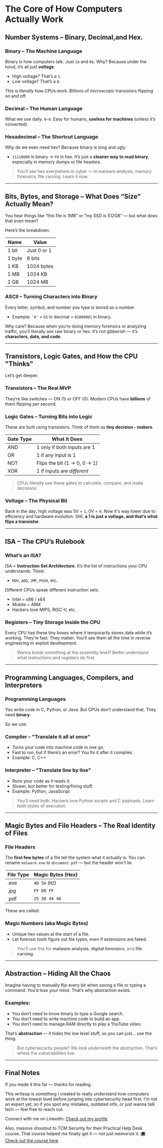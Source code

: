 # The Core of How Computers Actually Work 

## Number Systems – Binary, Decimal,and Hex. 

### Binary – The Machine Language

Binary is how computers talk. Just `1`s and `0`s.
Why? Because under the hood, it’s all just **voltage**.

* High voltage? That’s a `1`.
* Low voltage? That’s a `0`.

This is *literally* how CPUs work. Billions of microscopic transistors flipping on and off.

### Decimal – The Human Language

What we use daily: `0–9`.
Easy for humans, **useless for machines** (unless it’s converted).

### Hexadecimal – The Shortcut Language

Why do we even need hex? Because binary is long and ugly.

* `11110000` in binary → `F0` in hex.
  It’s just a **cleaner way to read binary**, especially in memory dumps or file headers.

> You’ll see hex everywhere in cyber — in malware analysis, memory forensics, file carving. Learn it now.

---

## Bits, Bytes, and Storage – What Does “Size” Actually Mean?

You hear things like “this file is 1MB” or “my SSD is 512GB” — but what does that even mean?

Here’s the breakdown:

| Name   | Value       |
| ------ | ----------- |
| 1 bit  | Just 0 or 1 |
| 1 byte | 8 bits      |
| 1 KB   | 1024 bytes  |
| 1 MB   | 1024 KB     |
| 1 GB   | 1024 MB     |

### ASCII – Turning Characters into Binary

Every letter, symbol, and number you type is stored as a number.

* Example: `'A'` = `65` in decimal = `01000001` in binary.

Why care? Because when you’re doing memory forensics or analyzing traffic, you’ll literally *see* raw binary or hex. It’s not gibberish — it’s **characters, data, and code**.

---

## Transistors, Logic Gates, and How the CPU "Thinks"

Let’s get deeper.

### Transistors – The Real MVP

They’re like switches — ON (1) or OFF (0).
Modern CPUs have **billions** of them flipping per second.

### Logic Gates – Turning Bits into Logic

These are built using transistors. Think of them as **tiny decision - makers**.

| Gate Type | What It Does                 |
| --------- | ---------------------------- |
| AND       | 1 only if both inputs are 1  |
| OR        | 1 if any input is 1          |
| NOT       | Flips the bit (1 → 0, 0 → 1) |
| XOR       | 1 if inputs are *different*  |

> CPUs literally use these gates to calculate, compare, and make decisions.

### Voltage – The Physical Bit

Back in the day, high voltage was 5V = `1`, 0V = `0`.
Now it's way lower due to efficiency and hardware evolution.
Still, **a 1 is just a voltage, and that’s what flips a transistor**.

---

## ISA – The CPU’s Rulebook

### What’s an ISA?

ISA = **Instruction Set Architecture**.
It’s the list of instructions your CPU understands. Think:

* `MOV`, `ADD`, `JMP`, `PUSH`, etc.

Different CPUs speak different instruction sets:

* Intel = x86 / x64
* Mobile = ARM
* Hackers love MIPS, RISC-V, etc.

### Registers – Tiny Storage Inside the CPU

Every CPU has these tiny boxes where it temporarily stores data while it’s working. They’re fast. They matter. You’ll see them all the time in reverse engineering or exploit development.

> Wanna break something at the assembly level? Better understand what instructions and registers do first.

---

## Programming Languages, Compilers, and Interpreters

### Programming Languages

You write code in C, Python, or Java. But CPUs don’t understand that.
They need **binary**.

So we use:

### Compiler – "Translate it all at once"

* Turns your code into machine code in one go.
* Fast to run, but if there’s an error? You fix it after it compiles.
* Example: C, C++

### Interpreter – "Translate line by line"

* Runs your code as it reads it.
* Slower, but better for testing/fixing stuff.
* Example: Python, JavaScript

> You’ll need both. Hackers love Python scripts and C payloads. Learn both styles of execution.

---

## Magic Bytes and File Headers – The Real Identity of Files

### File Headers

The **first few bytes** of a file tell the system what it actually is.
You can rename `malware.exe` to `document.pdf` — but the header won't lie.

| File Type | Magic Bytes (Hex) |
| --------- | ----------------- |
| .exe      | `4D 5A` (`MZ`)    |
| .jpg      | `FF D8 FF`        |
| .pdf      | `25 50 44 46`     |

These are called:

### Magic Numbers (aka Magic Bytes)

* Unique hex values at the start of a file.
* Let forensic tools figure out file types, even if extensions are faked.

> You’ll use this for **malware analysis**, **digital forensics**, and **file carving**.

---

## Abstraction – Hiding All the Chaos

Imagine having to manually flip every bit when saving a file or typing a command. You’d lose your mind. That’s why abstraction exists.

### Examples:

* You don’t need to know binary to type a Google search.
* You don’t need to write machine code to build an app.
* You don’t need to manage RAM directly to play a YouTube video.

That’s **abstraction** — it hides the low level stuff, so you can just... use the thing.

> But cybersecurity people? We *look underneath* the abstraction. That’s where the vulnerabilities live.

---

## Final Notes

If you made it this far — thanks for reading.
 
This writeup is something I created to really understand how computers work at the lowest level before jumping into cybersecurity head first. I’m not an expert yet, so if you spot any mistakes, outdated info, or just wanna talk tech — feel free to reach out.

Connect with me on LinkedIn:
[Check out my profile](https://www.linkedin.com/in/mihindi-gunawardana-110866370/)

Also, massive shoutout to TCM Security for their Practical Help Desk course.
That course helped me finally get it — not just memorize it.
[🎓 Check out the course here](https://academy.tcm-sec.com/p/practical-help-desk)


